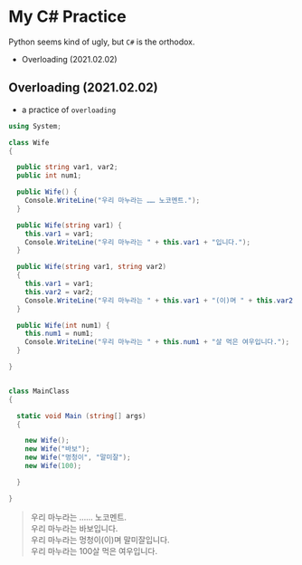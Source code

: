 # My C# Practice
Python seems kind of ugly, but `C#` is the orthodox.
- Overloading (2021.02.02)


## Overloading (2021.02.02)
- a practice of `overloading`

```cs
using System;

class Wife
{

  public string var1, var2;
  public int num1;

  public Wife() {
    Console.WriteLine("우리 마누라는 …… 노코멘트.");
  }

  public Wife(string var1) {
    this.var1 = var1;
    Console.WriteLine("우리 마누라는 " + this.var1 + "입니다.");
  }

  public Wife(string var1, string var2)
  {
    this.var1 = var1;
    this.var2 = var2;
    Console.WriteLine("우리 마누라는 " + this.var1 + "(이)며 " + this.var2 + "입니다.");
  }

  public Wife(int num1) {
    this.num1 = num1;
    Console.WriteLine("우리 마누라는 " + this.num1 + "살 먹은 여우입니다.");
  }

}


class MainClass
{

  static void Main (string[] args)
  {

    new Wife();
    new Wife("바보");
    new Wife("멍청이", "말미잘");
    new Wife(100);

  }

}
```
> 우리 마누라는 …… 노코멘트.  
> 우리 마누라는 바보입니다.  
> 우리 마누라는 멍청이(이)며 말미잘입니다.  
> 우리 마누라는 100살 먹은 여우입니다.
